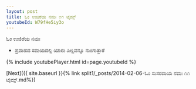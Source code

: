 ```yaml
---
layout: post
title: ಓಂ ಉಜಿರೆಯ ನಮಃ ೧೧ ಟೈಮ್ಸ್
youtubeId: W79fHe5iy3o
---
```

 
 
 ಓಂ ಉಜಿರೆಯ ನಮಃ  
 
 -  ಪ್ರವಾಹದ ಸಮಯದಲ್ಲಿ ಯಾರು ಎಲ್ಲವನ್ನೂ ನುಂಗುತ್ತಾರೆ 
 
  
 
  
 
 
 
 
 
 


{% include youtubePlayer.html id=page.youtubeId %}
 
[Next]({{ site.baseurl }}{% link  split1/_posts/2014-02-06-ಓಂ ಸುಸರದಾಯ ನಮಃ ೧೧ ಟೈಮ್ಸ್.md%})
 
